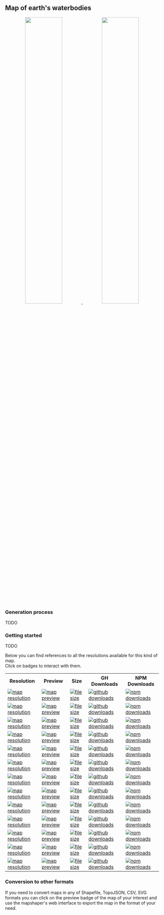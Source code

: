## Map of earth's waterbodies
<p align="center">
  <a alt="see earth-waterbodies on mapshaper" href="http://mapshaper.org/?files=https://cdn.rawgit.com/simonepri/geo-maps/next/preview/earth-waterbodies.geo.json">
    <img src="https://raw.githubusercontent.com/simonepri/geo-maps/next/media/geo-maps-earth-waterbodies-shape.png" width ="49%"/>
  </a>
  <a alt="see earth-waterbodies on geojson.io" href="http://geojson.io/#data=data:text/x-url,https://cdn.rawgit.com/simonepri/geo-maps/next/preview/earth-waterbodies.geo.json">
    <img src="https://raw.githubusercontent.com/simonepri/geo-maps/next/media/geo-maps-earth-waterbodies-hover.png" width ="49%"/>
  </a>
</p>

### Generation process
TODO

### Getting started
TODO

Below you can find references to all the resolutions available for this kind of map.  
Click on badges to interact with them.

<table>
  <tr>
    <th>Resolution</th>
    <th>Preview</th>
    <th>Size</th>
    <th>GH Downloads</th>
    <th>NPM Downloads</th>
  </tr>

  <tr>
    <td>
      <a href="#earth-waterbodies">
        <img src="https://img.shields.io/badge/resolution-1m-f1c40f.svg" alt="map resolution"/>
      </a>
    </td>
    <td>
      <a href="http://mapshaper.org/?files=https://unpkg.com/@geo-maps/earth-waterbodies-1m/map.geo.json">
        <img src="https://img.shields.io/badge/preview-mapshaper-1abc9c.svg" alt="map preview"/>
      </a>
    </td>
    <td>
      <a href="#earth-waterbodies">
        <img src="http://img.badgesize.io/https://unpkg.com/@geo-maps/earth-waterbodies-1m/map.geo.json" alt="file size"/>
      </a>
    </td>
    <td>
      <a href="https://github.com/simonepri/geo-maps/releases/download/v0.5.0/earth-waterbodies-1m.geo.json">
        <img src="https://img.shields.io/github/downloads/simonepri/geo-maps/latest/earth-waterbodies-1m.geo.json.svg" alt="github downloads"/>
      </a>
    </td>
    <td>
      <a href="https://www.npmjs.com/package/@geo-maps/earth-waterbodies-1m">
        <img src="https://img.shields.io/npm/dm/@geo-maps/earth-waterbodies-1m.svg" alt="npm downloads"/>
      </a>
    </td>
  </tr>

  <tr>
    <td>
      <a href="#earth-waterbodies">
        <img src="https://img.shields.io/badge/resolution-2m5-f1c40f.svg" alt="map resolution"/>
      </a>
    </td>
    <td>
      <a href="http://mapshaper.org/?files=https://unpkg.com/@geo-maps/earth-waterbodies-2m5/map.geo.json">
        <img src="https://img.shields.io/badge/preview-mapshaper-1abc9c.svg" alt="map preview"/>
      </a>
    </td>
    <td>
      <a href="#earth-waterbodies">
        <img src="http://img.badgesize.io/https://unpkg.com/@geo-maps/earth-waterbodies-2m5/map.geo.json" alt="file size"/>
      </a>
    </td>
    <td>
      <a href="https://github.com/simonepri/geo-maps/releases/download/v0.5.0/earth-waterbodies-2m5.geo.json">
        <img src="https://img.shields.io/github/downloads/simonepri/geo-maps/latest/earth-waterbodies-2m5.geo.json.svg" alt="github downloads"/>
      </a>
    </td>
    <td>
      <a href="https://www.npmjs.com/package/@geo-maps/earth-waterbodies-2m5">
        <img src="https://img.shields.io/npm/dm/@geo-maps/earth-waterbodies-2m5.svg" alt="npm downloads"/>
      </a>
    </td>
  </tr>

  <tr>
    <td>
      <a href="#earth-waterbodies">
        <img src="https://img.shields.io/badge/resolution-5m-f1c40f.svg" alt="map resolution"/>
      </a>
    </td>
    <td>
      <a href="http://mapshaper.org/?files=https://unpkg.com/@geo-maps/earth-waterbodies-5m/map.geo.json">
        <img src="https://img.shields.io/badge/preview-mapshaper-1abc9c.svg" alt="map preview"/>
      </a>
    </td>
    <td>
      <a href="#earth-waterbodies">
        <img src="http://img.badgesize.io/https://unpkg.com/@geo-maps/earth-waterbodies-5m/map.geo.json" alt="file size"/>
      </a>
    </td>
    <td>
      <a href="https://github.com/simonepri/geo-maps/releases/download/v0.5.0/earth-waterbodies-5m.geo.json">
        <img src="https://img.shields.io/github/downloads/simonepri/geo-maps/latest/earth-waterbodies-5m.geo.json.svg" alt="github downloads"/>
      </a>
    </td>
    <td>
      <a href="https://www.npmjs.com/package/@geo-maps/earth-waterbodies-5m">
        <img src="https://img.shields.io/npm/dm/@geo-maps/earth-waterbodies-5m.svg" alt="npm downloads"/>
      </a>
    </td>
  </tr>

  <tr>
    <td>
      <a href="#earth-waterbodies">
        <img src="https://img.shields.io/badge/resolution-10m-f1c40f.svg" alt="map resolution"/>
      </a>
    </td>
    <td>
      <a href="http://mapshaper.org/?files=https://unpkg.com/@geo-maps/earth-waterbodies-10m/map.geo.json">
        <img src="https://img.shields.io/badge/preview-mapshaper-1abc9c.svg" alt="map preview"/>
      </a>
    </td>
    <td>
      <a href="#earth-waterbodies">
        <img src="http://img.badgesize.io/https://unpkg.com/@geo-maps/earth-waterbodies-10m/map.geo.json" alt="file size"/>
      </a>
    </td>
    <td>
      <a href="https://github.com/simonepri/geo-maps/releases/download/v0.5.0/earth-waterbodies-10m.geo.json">
        <img src="https://img.shields.io/github/downloads/simonepri/geo-maps/latest/earth-waterbodies-10m.geo.json.svg" alt="github downloads"/>
      </a>
    </td>
    <td>
      <a href="https://www.npmjs.com/package/@geo-maps/earth-waterbodies-10m">
        <img src="https://img.shields.io/npm/dm/@geo-maps/earth-waterbodies-10m.svg" alt="npm downloads"/>
      </a>
    </td>
  </tr>

  <tr>
    <td>
      <a href="#earth-waterbodies">
        <img src="https://img.shields.io/badge/resolution-25m-f1c40f.svg" alt="map resolution"/>
      </a>
    </td>
    <td>
      <a href="http://mapshaper.org/?files=https://unpkg.com/@geo-maps/earth-waterbodies-25m/map.geo.json">
        <img src="https://img.shields.io/badge/preview-mapshaper-1abc9c.svg" alt="map preview"/>
      </a>
    </td>
    <td>
      <a href="#earth-waterbodies">
        <img src="http://img.badgesize.io/https://unpkg.com/@geo-maps/earth-waterbodies-25m/map.geo.json" alt="file size"/>
      </a>
    </td>
    <td>
      <a href="https://github.com/simonepri/geo-maps/releases/download/v0.5.0/earth-waterbodies-25m.geo.json">
        <img src="https://img.shields.io/github/downloads/simonepri/geo-maps/latest/earth-waterbodies-25m.geo.json.svg" alt="github downloads"/>
      </a>
    </td>
    <td>
      <a href="https://www.npmjs.com/package/@geo-maps/earth-waterbodies-25m">
        <img src="https://img.shields.io/npm/dm/@geo-maps/earth-waterbodies-25m.svg" alt="npm downloads"/>
      </a>
    </td>
  </tr>

  <tr>
    <td>
      <a href="#earth-waterbodies">
        <img src="https://img.shields.io/badge/resolution-50m-f1c40f.svg" alt="map resolution"/>
      </a>
    </td>
    <td>
      <a href="http://mapshaper.org/?files=https://unpkg.com/@geo-maps/earth-waterbodies-50m/map.geo.json">
        <img src="https://img.shields.io/badge/preview-mapshaper-1abc9c.svg" alt="map preview"/>
      </a>
    </td>
    <td>
      <a href="#earth-waterbodies">
        <img src="http://img.badgesize.io/https://unpkg.com/@geo-maps/earth-waterbodies-50m/map.geo.json" alt="file size"/>
      </a>
    </td>
    <td>
      <a href="https://github.com/simonepri/geo-maps/releases/download/v0.5.0/earth-waterbodies-50m.geo.json">
        <img src="https://img.shields.io/github/downloads/simonepri/geo-maps/latest/earth-waterbodies-50m.geo.json.svg" alt="github downloads"/>
      </a>
    </td>
    <td>
      <a href="https://www.npmjs.com/package/@geo-maps/earth-waterbodies-50m">
        <img src="https://img.shields.io/npm/dm/@geo-maps/earth-waterbodies-50m.svg" alt="npm downloads"/>
      </a>
    </td>
  </tr>

  <tr>
    <td>
      <a href="#earth-waterbodies">
        <img src="https://img.shields.io/badge/resolution-100m-f1c40f.svg" alt="map resolution"/>
      </a>
    </td>
    <td>
      <a href="http://mapshaper.org/?files=https://unpkg.com/@geo-maps/earth-waterbodies-100m/map.geo.json">
        <img src="https://img.shields.io/badge/preview-mapshaper-1abc9c.svg" alt="map preview"/>
      </a>
    </td>
    <td>
      <a href="#earth-waterbodies">
        <img src="http://img.badgesize.io/https://unpkg.com/@geo-maps/earth-waterbodies-100m/map.geo.json" alt="file size"/>
      </a>
    </td>
    <td>
      <a href="https://github.com/simonepri/geo-maps/releases/download/v0.5.0/earth-waterbodies-100m.geo.json">
        <img src="https://img.shields.io/github/downloads/simonepri/geo-maps/latest/earth-waterbodies-100m.geo.json.svg" alt="github downloads"/>
      </a>
    </td>
    <td>
      <a href="https://www.npmjs.com/package/@geo-maps/earth-waterbodies-100m">
        <img src="https://img.shields.io/npm/dm/@geo-maps/earth-waterbodies-100m.svg" alt="npm downloads"/>
      </a>
    </td>
  </tr>

  <tr>
    <td>
      <a href="#earth-waterbodies">
        <img src="https://img.shields.io/badge/resolution-250m-f1c40f.svg" alt="map resolution"/>
      </a>
    </td>
    <td>
      <a href="http://mapshaper.org/?files=https://unpkg.com/@geo-maps/earth-waterbodies-250m/map.geo.json">
        <img src="https://img.shields.io/badge/preview-mapshaper-1abc9c.svg" alt="map preview"/>
      </a>
    </td>
    <td>
      <a href="#earth-waterbodies">
        <img src="http://img.badgesize.io/https://unpkg.com/@geo-maps/earth-waterbodies-250m/map.geo.json" alt="file size"/>
      </a>
    </td>
    <td>
      <a href="https://github.com/simonepri/geo-maps/releases/download/v0.5.0/earth-waterbodies-250m.geo.json">
        <img src="https://img.shields.io/github/downloads/simonepri/geo-maps/latest/earth-waterbodies-250m.geo.json.svg" alt="github downloads"/>
      </a>
    </td>
    <td>
      <a href="https://www.npmjs.com/package/@geo-maps/earth-waterbodies-250m">
        <img src="https://img.shields.io/npm/dm/@geo-maps/earth-waterbodies-250m.svg" alt="npm downloads"/>
      </a>
    </td>
  </tr>

  <tr>
    <td>
      <a href="#earth-waterbodies">
        <img src="https://img.shields.io/badge/resolution-500m-f1c40f.svg" alt="map resolution"/>
      </a>
    </td>
    <td>
      <a href="http://mapshaper.org/?files=https://unpkg.com/@geo-maps/earth-waterbodies-500m/map.geo.json">
        <img src="https://img.shields.io/badge/preview-mapshaper-1abc9c.svg" alt="map preview"/>
      </a>
    </td>
    <td>
      <a href="#earth-waterbodies">
        <img src="http://img.badgesize.io/https://unpkg.com/@geo-maps/earth-waterbodies-500m/map.geo.json" alt="file size"/>
      </a>
    </td>
    <td>
      <a href="https://github.com/simonepri/geo-maps/releases/download/v0.5.0/earth-waterbodies-500m.geo.json">
        <img src="https://img.shields.io/github/downloads/simonepri/geo-maps/latest/earth-waterbodies-500m.geo.json.svg" alt="github downloads"/>
      </a>
    </td>
    <td>
      <a href="https://www.npmjs.com/package/@geo-maps/earth-waterbodies-500m">
        <img src="https://img.shields.io/npm/dm/@geo-maps/earth-waterbodies-500m.svg" alt="npm downloads"/>
      </a>
    </td>
  </tr>

  <tr>
    <td>
      <a href="#earth-waterbodies">
        <img src="https://img.shields.io/badge/resolution-1km-f1c40f.svg" alt="map resolution"/>
      </a>
    </td>
    <td>
      <a href="http://mapshaper.org/?files=https://unpkg.com/@geo-maps/earth-waterbodies-1km/map.geo.json">
        <img src="https://img.shields.io/badge/preview-mapshaper-1abc9c.svg" alt="map preview"/>
      </a>
    </td>
    <td>
      <a href="#earth-waterbodies">
        <img src="http://img.badgesize.io/https://unpkg.com/@geo-maps/earth-waterbodies-1km/map.geo.json" alt="file size"/>
      </a>
    </td>
    <td>
      <a href="https://github.com/simonepri/geo-maps/releases/download/v0.5.0/earth-waterbodies-1km.geo.json">
        <img src="https://img.shields.io/github/downloads/simonepri/geo-maps/latest/earth-waterbodies-1km.geo.json.svg" alt="github downloads"/>
      </a>
    </td>
    <td>
      <a href="https://www.npmjs.com/package/@geo-maps/earth-waterbodies-1km">
        <img src="https://img.shields.io/npm/dm/@geo-maps/earth-waterbodies-1km.svg" alt="npm downloads"/>
      </a>
    </td>
  </tr>

  <tr>
    <td>
      <a href="#earth-waterbodies">
        <img src="https://img.shields.io/badge/resolution-2km5-f1c40f.svg" alt="map resolution"/>
      </a>
    </td>
    <td>
      <a href="http://mapshaper.org/?files=https://unpkg.com/@geo-maps/earth-waterbodies-2km5/map.geo.json">
        <img src="https://img.shields.io/badge/preview-mapshaper-1abc9c.svg" alt="map preview"/>
      </a>
    </td>
    <td>
      <a href="#earth-waterbodies">
        <img src="http://img.badgesize.io/https://unpkg.com/@geo-maps/earth-waterbodies-2km5/map.geo.json" alt="file size"/>
      </a>
    </td>
    <td>
      <a href="https://github.com/simonepri/geo-maps/releases/download/v0.5.0/earth-waterbodies-2km5.geo.json">
        <img src="https://img.shields.io/github/downloads/simonepri/geo-maps/latest/earth-waterbodies-2km5.geo.json.svg" alt="github downloads"/>
      </a>
    </td>
    <td>
      <a href="https://www.npmjs.com/package/@geo-maps/earth-waterbodies-2km5">
        <img src="https://img.shields.io/npm/dm/@geo-maps/earth-waterbodies-2km5.svg" alt="npm downloads"/>
      </a>
    </td>
  </tr>

  <tr>
    <td>
      <a href="#earth-waterbodies">
        <img src="https://img.shields.io/badge/resolution-5km-f1c40f.svg" alt="map resolution"/>
      </a>
    </td>
    <td>
      <a href="http://mapshaper.org/?files=https://unpkg.com/@geo-maps/earth-waterbodies-5km/map.geo.json">
        <img src="https://img.shields.io/badge/preview-mapshaper-1abc9c.svg" alt="map preview"/>
      </a>
    </td>
    <td>
      <a href="#earth-waterbodies">
        <img src="http://img.badgesize.io/https://unpkg.com/@geo-maps/earth-waterbodies-5km/map.geo.json" alt="file size"/>
      </a>
    </td>
    <td>
      <a href="https://github.com/simonepri/geo-maps/releases/download/v0.5.0/earth-waterbodies-5km.geo.json">
        <img src="https://img.shields.io/github/downloads/simonepri/geo-maps/latest/earth-waterbodies-5km.geo.json.svg" alt="github downloads"/>
      </a>
    </td>
    <td>
      <a href="https://www.npmjs.com/package/@geo-maps/earth-waterbodies-5km">
        <img src="https://img.shields.io/npm/dm/@geo-maps/earth-waterbodies-5km.svg" alt="npm downloads"/>
      </a>
    </td>
  </tr>

  <tr>
    <td>
      <a href="#earth-waterbodies">
        <img src="https://img.shields.io/badge/resolution-10km-f1c40f.svg" alt="map resolution"/>
      </a>
    </td>
    <td>
      <a href="http://mapshaper.org/?files=https://unpkg.com/@geo-maps/earth-waterbodies-10km/map.geo.json">
        <img src="https://img.shields.io/badge/preview-mapshaper-1abc9c.svg" alt="map preview"/>
      </a>
    </td>
    <td>
      <a href="#earth-waterbodies">
        <img src="http://img.badgesize.io/https://unpkg.com/@geo-maps/earth-waterbodies-10km/map.geo.json" alt="file size"/>
      </a>
    </td>
    <td>
      <a href="https://github.com/simonepri/geo-maps/releases/download/v0.5.0/earth-waterbodies-10km.geo.json">
        <img src="https://img.shields.io/github/downloads/simonepri/geo-maps/latest/earth-waterbodies-10km.geo.json.svg" alt="github downloads"/>
      </a>
    </td>
    <td>
      <a href="https://www.npmjs.com/package/@geo-maps/earth-waterbodies-10km">
        <img src="https://img.shields.io/npm/dm/@geo-maps/earth-waterbodies-10km.svg" alt="npm downloads"/>
      </a>
    </td>
  </tr>
</table>

### Conversion to other formats
If you need to convert maps in any of Shapefile, TopoJSON, CSV, SVG formats you can click on the preview badge of the map of your interest and use the mapshaper's web interface to export the map in the format of your need.
